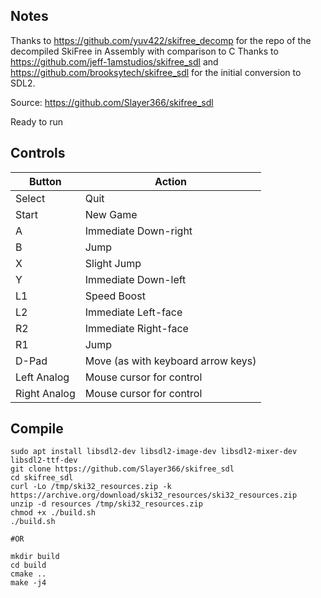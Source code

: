 ## Notes

Thanks to https://github.com/yuv422/skifree_decomp for the repo of the decompiled SkiFree in Assembly with comparison to C
Thanks to https://github.com/jeff-1amstudios/skifree_sdl and https://github.com/brooksytech/skifree_sdl for the initial conversion to SDL2.

Source: https://github.com/Slayer366/skifree_sdl

Ready to run

## Controls

| Button | Action |
|--|--| 
|Select|Quit|
|Start|New Game|
|A|Immediate Down-right|
|B|Jump|
|X|Slight Jump|
|Y|Immediate Down-left|
|L1|Speed Boost|
|L2|Immediate Left-face|
|R2|Immediate Right-face|
|R1|Jump|
|D-Pad|Move (as with keyboard arrow keys)|
|Left Analog|Mouse cursor for control|
|Right Analog|Mouse cursor for control|

## Compile

```shell
sudo apt install libsdl2-dev libsdl2-image-dev libsdl2-mixer-dev libsdl2-ttf-dev
git clone https://github.com/Slayer366/skifree_sdl
cd skifree_sdl
curl -Lo /tmp/ski32_resources.zip -k https://archive.org/download/ski32_resources/ski32_resources.zip
unzip -d resources /tmp/ski32_resources.zip
chmod +x ./build.sh
./build.sh

#OR

mkdir build
cd build
cmake ..
make -j4
```